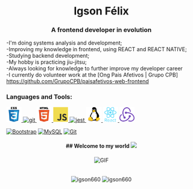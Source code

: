 <h1 align="center">Igson Félix </h1>
<h3 align="center"> A frontend developer in evolution </h3>

  -I'm doing systems analysis and development; <br/>
  -Improving my knowledge in frontend, using REACT and REACT NATIVE; <br/>
  -Studying backend development; <br/>
  -My hobby is practicing jiu-jitsu; <br/>
  -Always looking for knowledge to further improve my developer career<br/>
  -I currently do volunteer work at the [Ong Pais Afetivos | Grupo CPB] https://github.com/GrupoCPB/paisafetivos-web-frontend
  <br/>
  
  <h3 align="left">Languages and Tools:</h3>

<p align="left">
  <a href="https://www.w3schools.com/css/" target="_blank">
    <img src="https://raw.githubusercontent.com/devicons/devicon/master/icons/css3/css3-original-wordmark.svg"
      alt="css3" width="40" height="40" />
  </a>
  <a href="https://git-scm.com/" target="_blank">
    <img src="https://www.vectorlogo.zone/logos/git-scm/git-scm-icon.svg" alt="git" width="40" height="40" />
  </a>
  <a href="https://www.w3.org/html/" target="_blank">
    <img src="https://raw.githubusercontent.com/devicons/devicon/master/icons/html5/html5-original-wordmark.svg"
      alt="html5" width="40" height="40" />
  </a>
  <a href="https://developer.mozilla.org/en-US/docs/Web/JavaScript" target="_blank" >
    <img src="https://raw.githubusercontent.com/devicons/devicon/master/icons/javascript/javascript-original.svg"
      alt="javascript" width="40" height="40" />
  </a>
  <a href="https://jestjs.io" arget="_blank">
    <img src="https://www.vectorlogo.zone/logos/jestjsio/jestjsio-icon.svg" alt="jest" width="40" height="40" />
  </a>
  <a href="https://www.linux.org/" target="_blank">
    <img src="https://raw.githubusercontent.com/devicons/devicon/master/icons/linux/linux-original.svg" alt="linux"
      width="40" height="40" />
  </a>
  <a href="https://reactjs.org/" target="_blank">
    <img src="https://raw.githubusercontent.com/devicons/devicon/master/icons/react/react-original-wordmark.svg"
      alt="react" width="40" height="40" />
  </a>
  <a href="https://redux.js.org" target="_blank">
    <img src="https://raw.githubusercontent.com/devicons/devicon/master/icons/redux/redux-original.svg" alt="redux"
      width="40" height="40" />
  </a>
 </p>

  [![Bootstrap](https://img.shields.io/badge/-Bootstrap-563D7C?style=flat&logo=bootstrap&link=https://github.com/BRdhanani)](https://github.com/BRdhanani)
  [![MySQL](https://img.shields.io/badge/-MySQL-black?style=flat&logo=mysql&link=https://github.com/BRdhanani)](https://github.com/BRdhanani)
  [![Git](https://img.shields.io/badge/-Git-black?style=flat&logo=git&link=https://github.com/BRdhanani)](https://github.com/BRdhanani)
  
<div align="center">
  <div align="center">
    <h4>## Welcome to my world
    <img src="https://github.com/TheDudeThatCode/TheDudeThatCode/blob/master/Assets/Earth.gif" width="24px"></h4>
    <img align="center" alt="GIF" src="https://i.pinimg.com/originals/e4/26/70/e426702edf874b181aced1e2fa5c6cde.gif"
      width="600px" />
  </div>
</div>


<div align="center">  
  <br>
  <br>
<img src="https://github-readme-stats.vercel.app/api/top-langs?username=igson660&show_icons=true&locale=en&layout=compact" alt="igson660" width="400px"/>

<img src="https://github-readme-streak-stats.herokuapp.com/?user=igson660&" alt="igson660" width="400px"/>
</div>

